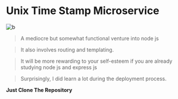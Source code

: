 Unix Time Stamp Microservice
============================
![b](https://cloud.githubusercontent.com/assets/11310584/26030694/82a63ed6-388c-11e7-9e3d-3dad0c0b9320.jpg)
>A mediocre but somewhat functional venture into node js

>It also involves routing and templating.

>It will be more rewarding to your self-esteem if you are already studying node js and express js

>Surprisingly, I did learn a lot during the deployment process.

**Just Clone The Repository**


